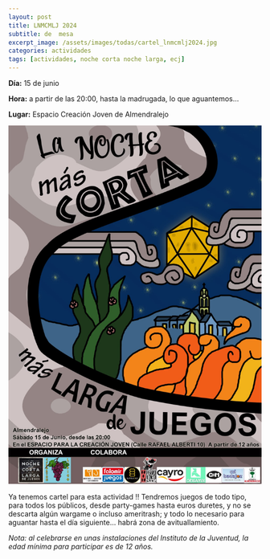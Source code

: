 ```yaml
---
layout: post
title: LNMCMLJ 2024
subtitle: de  mesa
excerpt_image: /assets/images/todas/cartel_lnmcmlj2024.jpg
categories: actividades
tags: [actividades, noche corta noche larga, ecj]
---
```

<p><b>Día:</b> 15 de junio</p>
<p><b>Hora:</b> a partir de las 20:00, hasta la madrugada, lo que aguantemos...</p>
<p><b>Lugar:</b> Espacio Creación Joven de Almendralejo</p>

![lnmcmlj](/assets/images/todas/cartel_lnmcmlj2024.jpg)

<p>Ya tenemos cartel para esta actividad !! Tendremos juegos de todo tipo, para todos los públicos, desde party-games hasta euros duretes, y no se descarta algún wargame o incluso ameritrash; y todo lo necesario para aguantar hasta el día siguiente... habrá zona de avituallamiento.</p>
<p><i>Nota: al celebrarse en unas instalaciones del Instituto de la Juventud, la edad mínima para participar es de 12 años.</i></p>